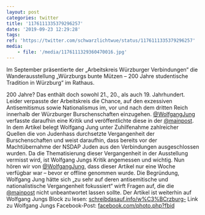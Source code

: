 ```yaml
---
layout: post
categories: twitter
title: '1176111335379296257'
date: '2019-09-23 12:29:28'
tags: 
ref: 'https://twitter.com/schwarzlichtwue/status/1176111335379296257'
media:
    - file: '/media/1176111329360470016.jpg'
---
```

Im September präsentierte der „Arbeitskreis Würzburger Verbindungen“ die Wanderausstellung „Würzburgs bunte Mützen – 200 Jahre studentische Tradition in Würzburg“ im Rathaus.

 
200 Jahre? Das enthält doch sowohl 21., 20., als auch 19. Jahrhundert. Leider verpasste der Arbeitskreis die Chance, auf den exzessiven Antisemitismus sowie Nationalismus im, vor und nach dem dritten Reich innerhalb der Würzburger Burschenschaften einzugehen.
[@WolfgangJung](https://twitter.com/WolfgangJung) verfasste daraufhin eine Kritik und veröffentlichte diese in der [@mainpost](https://twitter.com/mainpost). In dem Artikel belegt Wolfgang Jung unter Zuhilfenahme zahlreicher Quellen die von Judenhass durchsetzte Vergangenheit der Burschenschaften und weist daraufhin,   dass bereits vor der Machtübernahme der NSDAP Juden aus den Verbindungen ausgeschlossen wurden. Da die Thematisierung dieser Vergangenheit in der Ausstellung vermisst wird, ist Wolfgang Jungs Kritik angemessen und wichtig.
Nun hören wir von [@WolfgangJung](https://twitter.com/WolfgangJung), dass dieser Artikel nur eine Woche verfügbar war – bevor er offline genommen wurde.
Die Begründung, Wolfgang Jung hätte sich „zu sehr auf deren antisemitische und nationalistische Vergangenheit fokussiert“ wirft Fragen auf, die die [@mainpost](https://twitter.com/mainpost) nicht unbeantwortet lassen sollte.
Der Artikel ist weiterhin auf Wolfgang Jungs Block zu lesen: [schreibdasauf.info/w%C3%BCrzburg-](https://www.schreibdasauf.info/w%C3%BCrzburg-geschichten/k%C3%A4mpfe-um-leben-tod-und-seelenheil/w%C3%BCrzburgs-akademischer-antisemitismus/)
Link zu Wolfgang Jungs Facebook-Post: [facebook.com/photo.php?fbid](https://www.facebook.com/photo.php?fbid=2719791888033218)